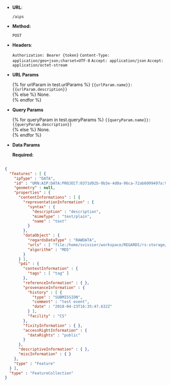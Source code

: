 * **URL**:

  `/aips`

* **Method:**

  `POST`

* **Headers**:

  `Authorization: Bearer {token}`
  `Content-Type: application/geo+json;charset=UTF-8`
  `Accept: application/json`
  `Accept: application/octet-stream`

* **URL Params**

  {% for urlParam in test.urlParams %}
  `{{urlParam.name}}: {{urlParam.description}}`  
  {% else %}
  None.  
  {% endfor %}

* **Query Params**

  {% for queryParam in test.queryParams %}
  `{{queryParam.name}}: {{queryParam.description}}`  
  {% else %}
  None.  
  {% endfor %}

* **Data Params**

  **Required:**

```json
  
{
  "features" : [ {
    "ipType" : "DATA",
    "id" : "URN:AIP:DATA:PROJECT:0371d92b-9b3e-4d0a-96ca-72ab6099497a:V1",
    "geometry" : null,
    "properties" : {
      "contentInformations" : [ {
        "representationInformation" : {
          "syntax" : {
            "description" : "description",
            "mimeType" : "text/plain",
            "name" : "text"
          }
        },
        "dataObject" : {
          "regardsDataType" : "RAWDATA",
          "urls" : [ "file:/home/svissier/workspace/REGARDS/rs-storage/storage/storage-rest/src/test/resources/data.txt" ],
          "algorithm" : "MD5"
        }
      } ],
      "pdi" : {
        "contextInformation" : {
          "tags" : [ "tag" ]
        },
        "referenceInformation" : { },
        "provenanceInformation" : {
          "history" : [ {
            "type" : "SUBMISSION",
            "comment" : "test event",
            "date" : "2018-04-23T16:35:47.632Z"
          } ],
          "facility" : "CS"
        },
        "fixityInformation" : { },
        "accessRightInformation" : {
          "dataRights" : "public"
        }
      },
      "descriptiveInformation" : { },
      "miscInformation" : { }
    },
    "type" : "Feature"
  } ],
  "type" : "FeatureCollection"
}
```